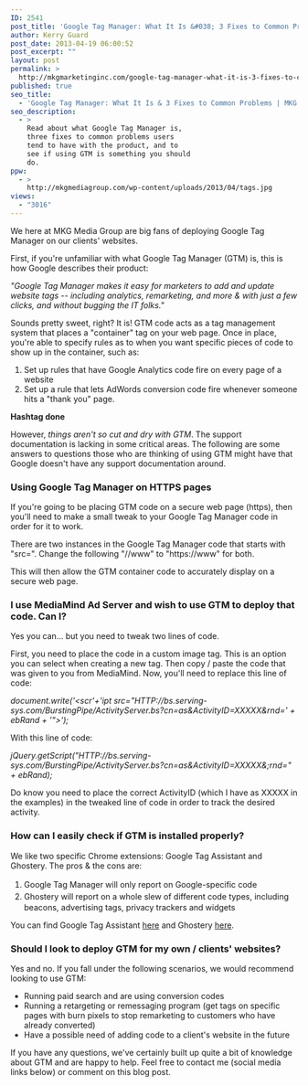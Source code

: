 ```yaml
---
ID: 2541
post_title: 'Google Tag Manager: What It Is &#038; 3 Fixes to Common Problems'
author: Kerry Guard
post_date: 2013-04-19 06:00:52
post_excerpt: ""
layout: post
permalink: >
  http://mkgmarketinginc.com/google-tag-manager-what-it-is-3-fixes-to-common-problems/
published: true
seo_title:
  - 'Google Tag Manager: What It Is & 3 Fixes to Common Problems | MKG Media Group'
seo_description:
  - >
    Read about what Google Tag Manager is,
    three fixes to common problems users
    tend to have with the product, and to
    see if using GTM is something you should
    do.
ppw:
  - >
    http://mkgmediagroup.com/wp-content/uploads/2013/04/tags.jpg
views:
  - "3016"
---
```

<p>We here at MKG Media Group are big fans of deploying Google Tag Manager on our clients' websites.</p>

<p>First, if you're unfamiliar with what Google Tag Manager (GTM) is, this is how Google describes their product:</p>

<p><em>"Google Tag Manager makes it easy for marketers to add and update website tags -- including analytics, remarketing, and more & with just a few clicks, and without bugging the IT folks."</em></p>

<p>Sounds pretty sweet, right? It is! GTM code acts as a tag management system that places a "container" tag on your web page. Once in place, you're able to specify rules as to when you want specific pieces of code to show up in the container, such as:</p>

<ol>
	<li>Set up rules that have Google Analytics code fire on every page of a website</li>
	<li>Set up a rule that lets AdWords conversion code fire whenever someone hits a "thank you" page.</li>
</ol>

<p><strong>Hashtag done</strong></p>

<p>However, <em>things aren't so cut and dry with GTM</em>. The support documentation is lacking in some critical areas. The following are some answers to questions those who are thinking of using GTM might have that Google doesn't have any support documentation around.</p>

<h3>Using Google Tag Manager on HTTPS pages</h3>
<p>If you're going to be placing GTM code on a secure web page (https), then you'll need to make a small tweak to your Google Tag Manager code in order for it to work.</p>

<p>There are two instances in the Google Tag Manager code that starts with "src=". Change the following "//www" to "https://www" for both.</p>

<p>This will then allow the GTM container code to accurately display on a secure web page.</p>

<h3>I use MediaMind Ad Server and wish to use GTM to deploy that code. Can I?</h3>

<p>Yes you can... but you need to tweak two lines of code.</p>

<p>First, you need to place the code in a custom image tag. This is an option you can select when creating a new tag. Then copy / paste the code that was given to you from MediaMind. Now, you'll need to replace this line of code:</p>

<p><em>document.write('&lt;scr'+'ipt src="HTTP://bs.serving-sys.com/BurstingPipe/ActivityServer.bs?cn=as&amp;ActivityID=XXXXX&amp;rnd=' + ebRand + '"&gt;');</em></p>

<p>With this line of code:</p>

<p><em>jQuery.getScript("HTTP://bs.serving-sys.com/BurstingPipe/ActivityServer.bs?cn=as&amp;ActivityID=XXXXX&amp;;rnd=" + ebRand);</em></p>

<p>Do know you need to place the correct ActivityID (which I have as XXXXX in the examples) in the tweaked line of code in order to track the desired activity.</p>

<h3>How can I easily check if GTM is installed properly?</h3>
<p>We like two specific Chrome extensions: Google Tag Assistant and Ghostery. The pros &amp; the cons are:</p>

<ol>
	<li><span style="line-height: 1.5em;">Google Tag Manager will only report on Google-specific code</span></li>
	<li><span style="line-height: 1.5em;">Ghostery will report on a whole slew of different code types, including beacons, advertising tags, privacy trackers and widgets</span></li>
</ol>

<p>You can find Google Tag Assistant <a href="https://chrome.google.com/webstore/detail/tag-assistant-by-google/kejbdjndbnbjgmefkgdddjlbokphdefk?hl=en" target="_blank">here</a> and Ghostery <a href="https://chrome.google.com/webstore/detail/ghostery/mlomiejdfkolichcflejclcbmpeaniij?hl=en" target="_blank">here</a>.</p>

<h3>Should I look to deploy GTM for my own / clients' websites?</h3>
<p>Yes and no. If you fall under the following scenarios, we would recommend looking to use GTM:</p>
<ul>
	<li><span style="line-height: 14px;">Running paid search and are using conversion codes</span></li>
	<li>Running a retargeting or remessaging program (get tags on specific pages with burn pixels to stop remarketing to customers who have already converted)</li>
	<li>Have a possible need of adding code to a client's website in the future</li>
</ul>
<p>If you have any questions, we've certainly built up quite a bit of knowledge about GTM and are happy to help. Feel free to contact me (social media links below) or comment on this blog post.</p>